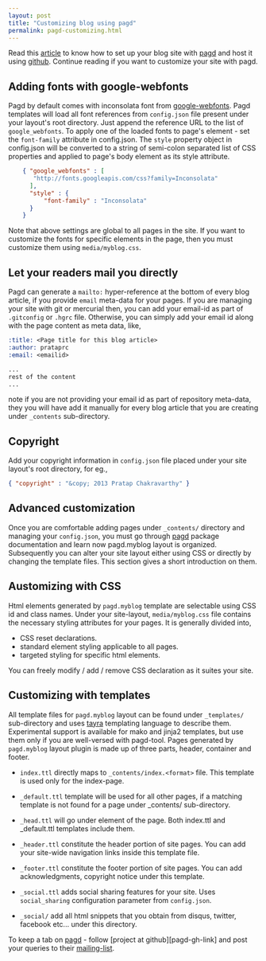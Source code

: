 ```yaml
---
layout: post
title: "Customizing blog using pagd"
permalink: pagd-customizing.html
---
```


Read this [article](./blog-with-pagd.html) to know how to set up your blog
site with [pagd][pagd-link] and host it using [github][github-link].
Continue reading if you want to customize your site with pagd.

Adding fonts with google-webfonts
---------------------------------

Pagd by default comes with inconsolata font from
[google-webfonts][google-webfonts-link]. Pagd templates will load all
font references from `config.json` file present under your layout's root
directory. Just append the reference URL to the list of `google_webfonts`.
To apply one of the loaded fonts to page's <body> element - set the
`font-family` attribute in config.json.  The `style` property object in
config.json will be converted to a string of semi-colon separated list of
CSS properties and applied to page's body element as its style attribute.

```json
    { "google_webfonts" : [
       "http://fonts.googleapis.com/css?family=Inconsolata"
      ],
      "style" : {
          "font-family" : "Inconsolata"
      }
    }
```

Note that above settings are global to all pages in the site. If you want to
customize the fonts for specific elements in the page, then you must customize
them using `media/myblog.css`.

Let your readers mail you directly
----------------------------------

Pagd can generate a `mailto:` hyper-reference at the bottom of every blog
article, if you provide `email` meta-data for your pages. If you are
managing your site with git or mercurial then, you can add your email-id as
part of `.gitconfig` or `.hgrc` file. Otherwise, you can simply add your
email id along with the page content as meta data, like,

```rst
:title: <Page title for this blog article>
:author: prataprc
:email: <emailid>

...
rest of the content
...
```

note if you are not providing your email id as part of repository meta-data,
they you will have add it manually for every blog article that you are
creating under `_contents` sub-directory.

Copyright
---------

Add your copyright information in `config.json` file placed under your site
layout's root directory, for eg.,

```json
{ "copyright" : "&copy; 2013 Pratap Chakravarthy" }
```


Advanced customization
----------------------

Once you are comfortable adding pages under `_contents/` directory and
managing your `config.json`, you must go through [pagd][pagd-link] package
documentation and learn now pagd.myblog layout is organized. Subsequently
you can alter your site layout either using CSS or directly by changing the
template files. This section gives a short introduction on them.

Austomizing with CSS
--------------------

Html elements generated by `pagd.myblog` template are selectable using CSS id
and class names. Under your site-layout, `media/myblog.css` file contains
the necessary styling attributes for your pages. It is generally divided into,

- CSS reset declarations.
- standard element styling applicable to all pages.
- targeted styling for specific html elements.

You can freely modify / add / remove CSS declaration as it suites your site.

Customizing with templates
--------------------------

All template files for `pagd.myblog` layout can be found under
`_templates/` sub-directory and uses [tayra][tayra-link] templating language
to describe them. Experimental support is available for mako and jinja2
templates, but use them only if you are well-versed with pagd-tool. Pages
generated by `pagd.myblog` layout plugin is made up of three parts, header,
container and footer.

- `index.ttl` directly maps to `_contents/index.<format>` file. This
  template is used only for the index-page.

- `_default.ttl` template will be used for all other pages, if a matching
  template is not found for a page under _contents/ sub-directory.

- `_head.ttl` will go under <head> element of the page. Both index.ttl and
  _default.ttl templates include them.

- `_header.ttl` constitute the header portion of site pages. You can add your
  site-wide navigation links inside this template file.

- `_footer.ttl` constitute the footer portion of site pages. You can add
  acknowledgments, copyright notice under this template.

- `_social.ttl` adds social sharing features for your site. Uses
  `social_sharing` configuration parameter from `config.json`.

- `_social/` add all html snippets that you obtain from disqus, twitter,
  facebook etc...  under this directory.

To keep a tab on [pagd][pagd-link] - follow [project at github][pagd-gh-link]
and post your queries to their [mailing-list][mailing-link].


[pagd-link]: http://pythonhosted.org/pagd
[github-link]: http://github.com
[mailing-link]: http://groups.google.com/group/pluggdapps
[tayra-link]: http://pythonhosted.org/tayra
[google-webfonts-link]: http://google.com/webfonts
